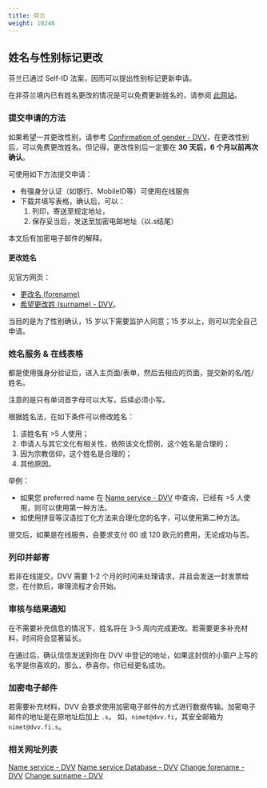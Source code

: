 ```yaml
---
title: 芬兰
weight: 10246
---
```


## 姓名与性别标记更改

芬兰已通过 Self-ID 法案，因而可以提出性别标记更新申请。

在非芬兰境内已有姓名更改的情况是可以免费更新姓名的，请参阅 [此网站](https://dvv.fi/en/registration-of-a-name-change-performed-abroad)。

### 提交申请的方法

如果希望一并更改性别，请参考 [Confirmation of gender - DVV](https://dvv.fi/en/confirmation-of-gender)，在更改性别后，可以免费更改姓名。但记得，更改性别后一定要在 **30 天后，6 个月以前再次确认**。

可使用如下方法提交申请：
- 有强身分认证（如银行、MobileID等）可使用在线服务
- 下载并填写表格，确认后，可以：
  1. 列印，寄送至规定地址，
  2. 保存妥当后，发送至加密电邮地址（以.s结尾）

本文后有加密电子邮件的解释。

#### 更改姓名

见官方网页：
- [更改名 (forename)](https://dvv.fi/en/changing-forename)
- [希望更改姓 (surname) - DVV](https://dvv.fi/en/changing-forename)。

当目的是为了性别确认，15 岁以下需要监护人同意；15 岁以上，则可以完全自己申请。

### 姓名服务 & 在线表格

都是使用强身分验证后，进入主页面/表单，然后去相应的页面，提交新的名/姓/姓名。

注意的是只有单词首字母可以大写，后续必须小写。

根据姓名法，在如下条件可以修改姓名：

1. 该姓名有 >5 人使用；
2. 申请人与其它文化有相关性，依照该文化惯例，这个姓名是合理的；
3. 因为宗教信仰，这个姓名是合理的；
4. 其他原因。

举例：
- 如果您 preferred name 在 [Name service - DVV](https://dvv.fi/en/name-service) 中查询，已经有 >5 人使用，则可以使用第一种方法。
- 如使用拼音等汉语拉丁化方法来合理化您的名字，可以使用第二种方法。

提交后，如果是在线服务，会要求支付 60 或 120 欧元的费用，无论成功与否。

### 列印并邮寄

若非在线提交，DVV 需要 1-2 个月的时间来处理请求，并且会发送一封发票给您，在付款后，审理流程才会开始。

### 审核与结果通知

在不需要补充信息的情况下，姓名将在 3-5 周内完成更改。若需要更多补充材料，时间将会显著延长。

在通过后，确认信信发送到你在 DVV 中登记的地址，如果这封信的小窗户上写的名字是你喜欢的，那么，恭喜你，你已经更名成功。

### 加密电子邮件

若需要补充材料，DVV 会要求使用加密电子邮件的方式进行数据传输。加密电子邮件的地址是在原地址后加上 `.s`。
如，`nimet@dvv.fi`，其安全邮箱为 `nimet@dvv.fi.s`。

### 相关网址列表

[Name service - DVV](https://dvv.fi/en/name-service)
[Name service Database - DVV](https://verkkopalvelu.vrk.fi/nimipalvelu/default.asp?L=3)
[Change forename - DVV](https://dvv.fi/en/changing-forename)
[Change surname - DVV](https://dvv.fi/en/changing-forename)